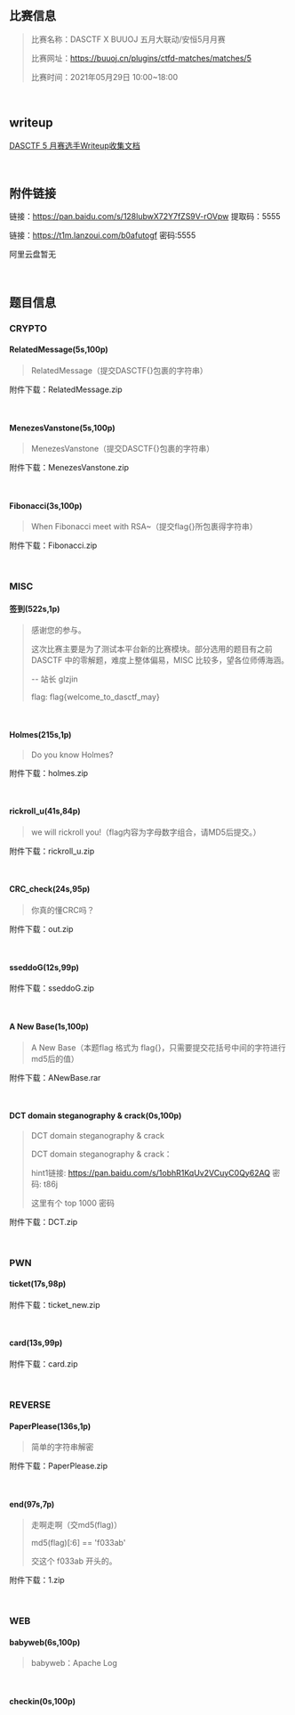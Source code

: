 ## 比赛信息

> 比赛名称：DASCTF X BUUOJ 五月大联动/安恒5月月赛
>
> 比赛网址：https://buuoj.cn/plugins/ctfd-matches/matches/5
>
> 比赛时间：2021年05月29日 10:00~18:00

<br/>

## writeup

[DASCTF 5 月赛选手Writeup收集文档](https://docs.qq.com/doc/DRFpZS0ZoTUdOTHh3)

<br/>

## 附件链接

链接：https://pan.baidu.com/s/128lubwX72Y7fZS9V-rOVpw 提取码：5555

链接：https://t1m.lanzoui.com/b0afutogf 密码:5555

阿里云盘暂无

<br/>

## 题目信息

### CRYPTO

#### RelatedMessage(5s,100p)

> RelatedMessage（提交DASCTF{}包裹的字符串）

附件下载：RelatedMessage.zip

<br/>

#### MenezesVanstone(5s,100p)

> MenezesVanstone（提交DASCTF{}包裹的字符串）

附件下载：MenezesVanstone.zip

<br/>

#### Fibonacci(3s,100p)

> When Fibonacci meet with RSA~（提交flag{}所包裹得字符串）

附件下载：Fibonacci.zip

<br/>

### MISC

#### 签到(522s,1p)

> 感谢您的参与。
>
> 这次比赛主要是为了测试本平台新的比赛模块。部分选用的题目有之前 DASCTF 中的零解题，难度上整体偏易，MISC 比较多，望各位师傅海涵。
>
> -- 站长 glzjin
>
> flag: flag{welcome_to_dasctf_may}

<br/>

#### Holmes(215s,1p)

> Do you know Holmes?

附件下载：holmes.zip

<br/>

#### rickroll_u(41s,84p)

> we will rickroll you!（flag内容为字母数字组合，请MD5后提交。）

附件下载：rickroll_u.zip

<br/>

#### CRC_check(24s,95p)

> 你真的懂CRC吗？

附件下载：out.zip

<br/>

#### sseddoG(12s,99p)

附件下载：sseddoG.zip

<br/>

#### A New Base(1s,100p)

> A New Base（本题flag 格式为 flag{}，只需要提交花括号中间的字符进行md5后的值）

附件下载：ANewBase.rar

<br/>

#### DCT domain steganography & crack(0s,100p)

> DCT domain steganography & crack
>
> DCT domain steganography & crack：
>
> hint1链接: https://pan.baidu.com/s/1obhR1KqUv2VCuyC0Qy62AQ 密码: t86j
>
> 这里有个 top 1000 密码

附件下载：DCT.zip

<br/>

### PWN

#### ticket(17s,98p)

附件下载：ticket_new.zip

<br/>

#### card(13s,99p)

附件下载：card.zip

<br/>

### REVERSE

#### PaperPlease(136s,1p)

> 简单的字符串解密

附件下载：PaperPlease.zip

<br/>

#### end(97s,7p)

> 走啊走啊（交md5(flag)）
>
> md5(flag)[:6] == 'f033ab'
>
> 交这个 f033ab 开头的。

附件下载：1.zip

<br/>

### WEB

#### babyweb(6s,100p)

> babyweb：Apache Log

<br/>

#### checkin(0s,100p)

